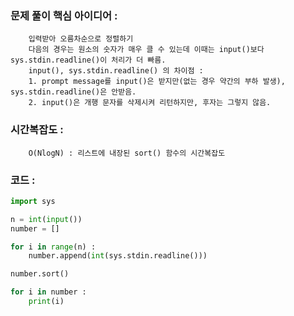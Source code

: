 ### 문제 풀이 핵심 아이디어 :
        입력받아 오름차순으로 정렬하기
        다음의 경우는 원소의 숫자가 매우 클 수 있는데 이때는 input()보다 sys.stdin.readline()이 처리가 더 빠름.
        input(), sys.stdin.readline() 의 차이점 :
        1. prompt message를 input()은 받지만(없는 경우 약간의 부하 발생), sys.stdin.readline()은 안받음.
        2. input()은 개행 문자를 삭제시켜 리턴하지만, 후자는 그렇지 않음.

### 시간복잡도 :    
        O(NlogN) : 리스트에 내장된 sort() 함수의 시간복잡도

### 코드 :
```python
import sys

n = int(input())
number = []

for i in range(n) :
    number.append(int(sys.stdin.readline()))

number.sort()

for i in number :
    print(i)
```
